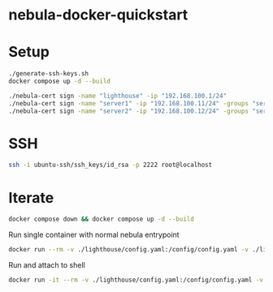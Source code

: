 # nebula-docker-quickstart

# Setup

```sh
./generate-ssh-keys.sh
docker compose up -d --build
```

```sh
./nebula-cert sign -name "lighthouse" -ip "192.168.100.1/24"
./nebula-cert sign -name "server1" -ip "192.168.100.11/24" -groups "servers"
./nebula-cert sign -name "server2" -ip "192.168.100.12/24" -groups "servers"
```

# SSH

```sh
ssh -i ubuntu-ssh/ssh_keys/id_rsa -p 2222 root@localhost
```

# Iterate

```sh
docker compose down && docker compose up -d --build
```

Run single container with normal nebula entrypoint
```sh
docker run --rm -v ./lighthouse/config.yaml:/config/config.yaml -v ./lighthouse/pki:/etc/nebula --cap-add=NET_ADMIN --device /dev/net/tun nebula
```

Run and attach to shell
```sh
docker run -it --rm -v ./lighthouse/config.yaml:/config/config.yaml -v ./lighthouse/pki:/etc/nebula --cap-add=NET_ADMIN --device /dev/net/tun --entrypoint sh nebula
```